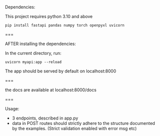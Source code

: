 Dependencies:

This project requires python 3.10 and above

`pip install fastapi pandas numpy torch openpyxl uvicorn`

===

AFTER installing the dependencies:

In the current directory, run:

`uvicorn myapi:app --reload`

The app should be served by default on localhost:8000

===

the docs are available at localhost:8000/docs

===

Usage:

- 3 endpoints, described in app.py
- data in POST routes should strictly adhere to the structure documented by the examples. (Strict validation enabled with error msg etc)